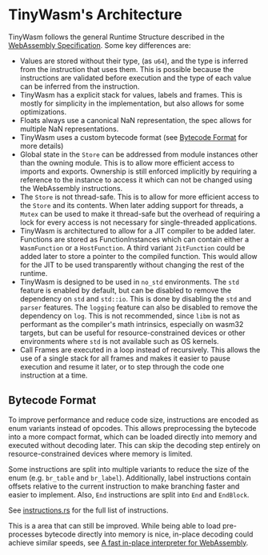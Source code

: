 # TinyWasm's Architecture

TinyWasm follows the general Runtime Structure described in the [WebAssembly Specification](https://webassembly.github.io/spec/core/exec/runtime.html).
Some key differences are:

- Values are stored without their type, (as `u64`), and the type is inferred from the instruction that uses them. This is possible because the instructions are validated before execution and the type of each value can be inferred from the instruction.
- TinyWasm has a explicit stack for values, labels and frames. This is mostly for simplicity in the implementation, but also allows for some optimizations.
- Floats always use a canonical NaN representation, the spec allows for multiple NaN representations.
- TinyWasm uses a custom bytecode format (see [Bytecode Format](#bytecode-format) for more details)
- Global state in the `Store` can be addressed from module instances other than the owning module. This is to allow more efficient access to imports and exports. Ownership is still enforced implicitly by requiring a reference to the instance to access it which can not be changed using the WebAssembly instructions.
- The `Store` is not thread-safe. This is to allow for more efficient access to the `Store` and its contents. When later adding support for threads, a `Mutex` can be used to make it thread-safe but the overhead of requiring a lock for every access is not necessary for single-threaded applications.
- TinyWasm is architectured to allow for a JIT compiler to be added later. Functions are stored as FunctionInstances which can contain either a `WasmFunction` or a `HostFunction`. A third variant `JitFunction` could be added later to store a pointer to the compiled function. This would allow for the JIT to be used transparently without changing the rest of the runtime.
- TinyWasm is designed to be used in `no_std` environments. The `std` feature is enabled by default, but can be disabled to remove the dependency on `std` and `std::io`. This is done by disabling the `std` and `parser` features. The `logging` feature can also be disabled to remove the dependency on `log`. This is not recommended, since `libm` is not as performant as the compiler's math intrinsics, especially on wasm32 targets, but can be useful for resource-constrained devices or other environments where `std` is not available such as OS kernels.
- Call Frames are executed in a loop instead of recursively. This allows the use of a single stack for all frames and makes it easier to pause execution and resume it later, or to step through the code one instruction at a time.

## Bytecode Format

To improve performance and reduce code size, instructions are encoded as enum variants instead of opcodes.
This allows preprocessing the bytecode into a more compact format, which can be loaded directly into memory and executed without decoding later. This can skip the decoding step entirely on resource-constrained devices where memory is limited.

Some instructions are split into multiple variants to reduce the size of the enum (e.g. `br_table` and `br_label`).
Additionally, label instructions contain offsets relative to the current instruction to make branching faster and easier to implement.
Also, `End` instructions are split into `End` and `EndBlock`.

See [instructions.rs](./crates/types/src/instructions.rs) for the full list of instructions.

This is a area that can still be improved. While being able to load pre-processes bytecode directly into memory is nice, in-place decoding could achieve similar speeds, see [A fast in-place interpreter for WebAssembly](https://arxiv.org/abs/2205.01183).
